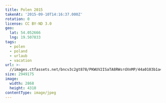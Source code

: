 ```yaml
---
title: Polen 2015
takenAt: '2015-09-10T14:16:37.000Z'
rotation: 0
license: CC BY-ND 3.0
geo:
  lat: 54.052666
  lng: 19.507833
tags:
  - polen
  - poland
  - urlaub
  - vacation
url: >-
  //images.ctfassets.net/bncv3c2gt878/PKWUV2ISaTA8RWsrdXnMP/44a0103b1a47c165cdfda247640be652/polen-2015_25931719496_o
size: 2949175
image:
  width: 2868
  height: 4310
contentType: image/jpeg
---
```


